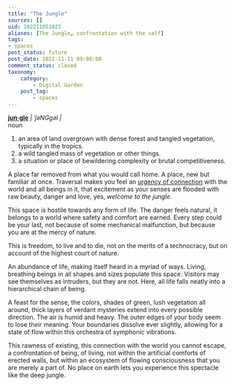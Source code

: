 ```yaml
---
title: "The Jungle"
sources: []
uid: 202211051023
aliases: [The Jungle, confrontation with the self]
tags:
- spaces
post_status: future
post_date: 2022-11-11 09:00:00
comment_status: closed
taxonomy:
    category:
        - Digital Garden
    post_tag:
        - spaces
---
```


**[jun·gle](https://www.dictionary.com/browse/jungle)** *| ˈjəNGɡəl |*\
noun
1. an area of land overgrown with dense forest and tangled vegetation, typically in the tropics.
2. a wild tangled mass of vegetation or other things.
3. a situation or place of bewildering complexity or brutal competitiveness.

A place far removed from what you would call home. A place, new but familiar at once. Traversal makes you feel an [urgency of connection](./deep-trust.md) with the world and all beings in it, that excitement as your senses are flooded with raw beauty, danger and love, yes, *welcome to the jungle*.

This space is hostile towards any form of life. The danger feels natural, it belongs to a world where safety and comfort are earned. Every step could be your last, not because of some mechanical malfunction, but because you are at the mercy of nature.

This is freedom, to live and to die, not on the merits of a technocracy, but on account of the highest court of nature.

An abundance of life, making itself heard in a myriad of ways. Living, breathing beings in all shapes and sizes populate this space. Visitors may see themselves as intruders, but they are not. Here, all life falls neatly into a hierarchical chain of being.

A feast for the sense, the colors, shades of green, lush vegetation all around, thick layers of verdant mysteries extend into every possible direction. The air is humid and heavy. The outer edges of your body seem to lose their meaning. Your boundaries dissolve ever slightly, allowing for a state of flow within this orchestra of symphonic vibrations.

This rawness of existing, this connection with the world you cannot escape, a confrontation of being, of living, not within the artificial comforts of erected walls, but within an ecosystem of flowing consciousness that you are merely a part of. No place on earth lets you experience this spectacle like the deep jungle.